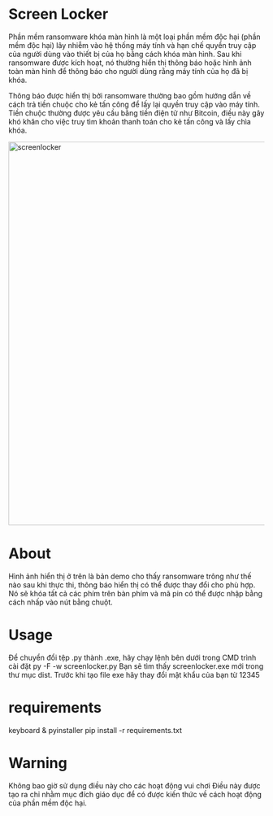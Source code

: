 # Screen Locker
Phần mềm ransomware khóa màn hình là một loại phần mềm độc hại (phần mềm độc hại) lây nhiễm vào hệ thống máy tính và hạn chế quyền truy cập của người dùng vào thiết bị của họ bằng cách khóa màn hình. Sau khi ransomware được kích hoạt, nó thường hiển thị thông báo hoặc hình ảnh toàn màn hình để thông báo cho người dùng rằng máy tính của họ đã bị khóa.

Thông báo được hiển thị bởi ransomware thường bao gồm hướng dẫn về cách trả tiền chuộc cho kẻ tấn công để lấy lại quyền truy cập vào máy tính. Tiền chuộc thường được yêu cầu bằng tiền điện tử như Bitcoin, điều này gây khó khăn cho việc truy tìm khoản thanh toán cho kẻ tấn công và lấy chìa khóa.

<img width="754" alt="screenlocker" src="https://i.imgur.com/C6qejps.png">

# About
Hình ảnh hiển thị ở trên là bản demo cho thấy ransomware trông như thế nào sau khi thực thi,
thông báo hiển thị có thể được thay đổi cho phù hợp.
Nó sẽ khóa tất cả các phím trên bàn phím và mã pin có thể được nhập bằng cách nhấp vào nút bằng chuột.

# Usage
Để chuyển đổi tệp .py thành .exe, hãy chạy lệnh bên dưới trong CMD
trình cài đặt py -F -w screenlocker.py
Bạn sẽ tìm thấy screenlocker.exe mới trong thư mục dist.
Trước khi tạo file exe hãy thay đổi mật khẩu của bạn từ 12345

# requirements
keyboard & pyinstaller
pip install -r requirements.txt

# Warning
Không bao giờ sử dụng điều này cho các hoạt động vui chơi
Điều này được tạo ra chỉ nhằm mục đích giáo dục để có được kiến thức về cách hoạt động của phần mềm độc hại.
